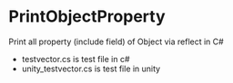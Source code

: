 # PrintObjectProperty
Print all property (include field) of Object via reflect in C#
- testvector.cs is test file in c#
- unity_testvector.cs is test file in unity
